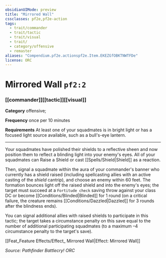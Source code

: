 ```yaml
---
obsidianUIMode: preview
title: "Mirrored Wall"
cssclasses: pf2e,pf2e-action
tags:
  - trait/commander
  - trait/tactic
  - trait/visual
  - trait/
  - category/offensive
  - remaster
aliases: "Compendium.pf2e.actionspf2e.Item.EKEZGfOBKTNWTFDe"
license: ORC
---
```

# Mirrored Wall `pf2:2`

### [[commander]][[tactic]][[visual]]

**Category** offensive; 




**Frequency** once per 10 minutes

**Requirements** At least one of your squadmates is in bright light or has a focused light source available, such as a bull's-eye lantern.

* * *

Your squadmates have polished their shields to a reflective sheen and now position them to reflect a blinding light into your enemy's eyes. All of your squadmates can Raise a Shield or cast [[Spells/Shield|Shield]] as a reaction.

Then, signal a squadmate within the aura of your commander's banner who currently has a shield raised (including spellcasting allies with an active casting of the _shield_ cantrip), and choose an enemy within 60 feet. The formation bounces light off the raised shield and into the enemy's eyes; the target must succeed at a `Fortitude check` saving throw against your class DC or become [[Conditions/Blinded|Blinded]] for 1 round (on a critical failure, the creature remains [[Conditions/Dazzled|Dazzled]] for 3 rounds after the blindness ends).

You can signal additional allies with raised shields to participate in this tactic; the target takes a circumstance penalty on this save equal to the number of additional participating squadmates (to a maximum –4 circumstance penalty to the target's save).

[[Feat_Feature Effects/Effect_ Mirrored Wall|Effect: Mirrored Wall]]

*Source: Pathfinder Battlecry!*
*ORC*